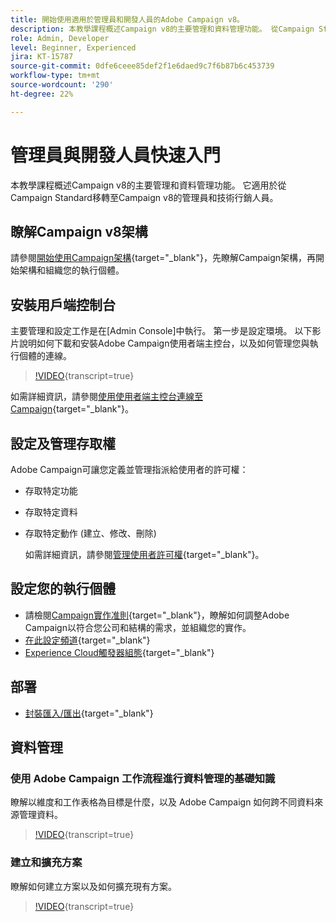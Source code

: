 ```yaml
---
title: 開始使用適用於管理員和開發人員的Adobe Campaign v8。
description: 本教學課程概述Campaign v8的主要管理和資料管理功能。 從Campaign Standard移轉至Campaign v8的管理員和技術行銷人員適用。
role: Admin, Developer
level: Beginner, Experienced
jira: KT-15787
source-git-commit: 0dfe6ceee85def2f1e6daed9c7f6b87b6c453739
workflow-type: tm+mt
source-wordcount: '290'
ht-degree: 22%

---
```



# 管理員與開發人員快速入門

本教學課程概述Campaign v8的主要管理和資料管理功能。 它適用於從Campaign Standard移轉至Campaign v8的管理員和技術行銷人員。

## 瞭解Campaign v8架構

請參閱[開始使用Campaign架構](https://experienceleague.adobe.com/zh-hant/docs/campaign/campaign-v8/config/architecture/architecture){target="_blank"}，先瞭解Campaign架構，再開始架構和組織您的執行個體。


## 安裝用戶端控制台

主要管理和設定工作是在[Admin Console]中執行。 第一步是設定環境。 以下影片說明如何下載和安裝Adobe Campaign使用者端主控台，以及如何管理您與執行個體的連線。

>[!VIDEO](https://video.tv.adobe.com/v/335375?quality=12&learn=on){transcript=true}

如需詳細資訊，請參閱[使用使用者端主控台連線至Campaign](https://experienceleague.adobe.com/zh-hant/docs/campaign/campaign-v8/new/connect){target="_blank"}。

## 設定及管理存取權

Adobe Campaign可讓您定義並管理指派給使用者的許可權：

* 存取特定功能
* 存取特定資料
* 存取特定動作 (建立、修改、刪除)

  如需詳細資訊，請參閱[管理使用者許可權](https://experienceleague.adobe.com/zh-hant/docs/campaign/campaign-v8/admin/permissions/manage-permissions){target="_blank"}。

## 設定您的執行個體

* 請檢閱[Campaign實作准則](https://experienceleague.adobe.com/zh-hant/docs/campaign/campaign-v8/config/implement/implement){target="_blank"}，瞭解如何調整Adobe Campaign以符合您公司和結構的需求，並組織您的實作。
* [在此設定頻道](https://experienceleague.adobe.com/zh-hant/docs/campaign/campaign-v8/send/push/push-data-collection){target="_blank"}
* [Experience Cloud觸發器組態](https://experienceleague.adobe.com/zh-hant/docs/campaign-classic/using/integrating-with-adobe-experience-cloud/experience-triggers/about-triggers){target="_blank"}

## 部署

* [封裝匯入/匯出](https://experienceleague.adobe.com/zh-hant/docs/campaign/campaign-v8/developer/packages){target="_blank"}

## 資料管理

### 使用 Adobe Campaign 工作流程進行資料管理的基礎知識

瞭解以維度和工作表格為目標是什麼，以及 Adobe Campaign 如何跨不同資料來源管理資料。

>[!VIDEO](https://video.tv.adobe.com/v/339992?quality=12&learn=on){transcript=true}


### 建立和擴充方案

瞭解如何建立方案以及如何擴充現有方案。

>[!VIDEO](https://video.tv.adobe.com/v/337939?quality=12&learn=on){transcript=true}

